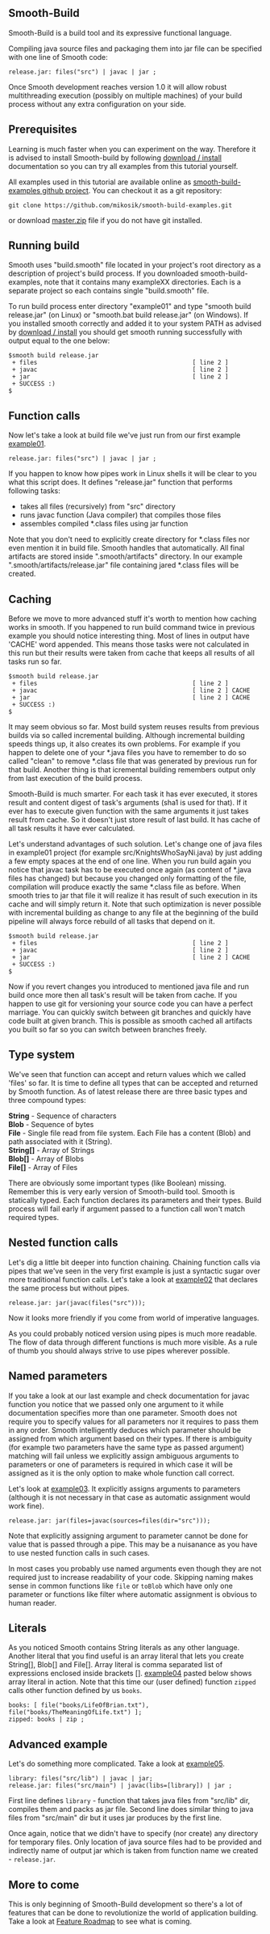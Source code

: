 Smooth-Build
------------

Smooth-Build is a build tool and its expressive functional language.

Compiling java source files and packaging them into jar file can be specified with one line of Smooth code:

```
release.jar: files("src") | javac | jar ;
```

Once Smooth development reaches version 1.0 it will allow robust multithreading execution (possibly on multiple machines) of your build process without any extra configuration on your side.

Prerequisites
-------------

Learning is much faster when you can experiment on the way. Therefore it is advised to install Smooth-build by following [download / install](http://www.smooth-build.org/download.html) documentation so you can try all examples from this tutorial yourself.

All examples used in this tutorial are available online as [smooth-build-examples github project](https://github.com/mikosik/smooth-build-examples). You can checkout it as a git repository:

```
git clone https://github.com/mikosik/smooth-build-examples.git
```

or download [master.zip](https://github.com/mikosik/smooth-build-examples/archive/master.zip) file if you do not have git installed.

Running build
-------------

Smooth uses "build.smooth" file located in your project's root directory as a description of project's build process. If you downloaded smooth-build-examples, note that it contains many exampleXX directories. Each is a separate project so each contains single "build.smooth" file.

To run build process enter directory "example01" and type "smooth build release.jar" (on Linux) or "smooth.bat build release.jar" (on Windows). If you installed smooth correctly and added it to your system PATH as advised by [download / install](http://www.smooth-build.org/download.html) you should get smooth running successfully with output equal to the one below:

```
$smooth build release.jar
 + files                                           [ line 2 ]
 + javac                                           [ line 2 ]
 + jar                                             [ line 2 ]
 + SUCCESS :)
$
```

Function calls
--------------

Now let's take a look at build file we've just run from our first example [example01](https://github.com/mikosik/smooth-build-examples/tree/master/example01).

```
release.jar: files("src") | javac | jar ;
```

If you happen to know how pipes work in Linux shells it will be clear to you what this script does. It defines "release.jar" function that performs following tasks:

 * takes all files (recursively) from "src" directory
 * runs javac function (Java compiler) that compiles those files
 * assembles compiled *.class files using jar function

Note that you don't need to explicitly create directory for *.class files nor even mention it in build file. Smooth handles that automatically. All final artifacts are stored inside ".smooth/artifacts" directory. In our example ".smooth/artifacts/release.jar" file containing jared *.class files will be created.

Caching
-------

Before we move to more advanced stuff it's worth to mention how caching works in smooth. If you happened to run build command twice in previous example you should notice interesting thing. Most of lines in output have 'CACHE' word appended. This means those tasks were not calculated in this run but their results were taken from cache that keeps all results of all tasks run so far.

```
$smooth build release.jar
 + files                                           [ line 2 ]
 + javac                                           [ line 2 ] CACHE
 + jar                                             [ line 2 ] CACHE
 + SUCCESS :)
$
```

It may seem obvious so far. Most build system reuses results from previous builds via so called incremental building. Although incremental building speeds things up, it also creates its own problems. For example if you happen to delete one of your *.java files you have to remember to do so called "clean" to remove *.class file that was generated by previous run for that build. Another thing is that icremental building remembers output only from last execution of the build process.

Smooth-Build is much smarter. For each task it has ever executed, it stores result and content digest of task's arguments (sha1 is used for that). If it ever has to execute given function with the same arguments it just takes result from cache. So it doesn't just store result of last build. It has cache of all task results it have ever calculated.

Let's understand advantages of such solution. Let's change one of java files in example01 project (for example src/KnightsWhoSayNi.java) by just adding a few empty spaces at the end of one line. When you run build again you notice that javac task has to be executed once again (as content of *.java files has changed) but because you changed only formatting of the file, compilation will produce exactly the same *.class file as before. When smooth tries to jar that file it will realize it has result of such execution in its cache and will simply return it. Note that such optimization is never possible with incremental building as change to any file at the beginning of the build pipeline will always force rebuild of all tasks that depend on it.

```
$smooth build release.jar
 + files                                           [ line 2 ]
 + javac                                           [ line 2 ]
 + jar                                             [ line 2 ] CACHE
 + SUCCESS :)
$
```

Now if you revert changes you introduced to mentioned java file and run build once more then all task's result will be taken from cache. If you happen to use git for versioning your source code you can have a perfect marriage. You can quickly switch between git branches and quickly have code built at given branch. This is possible as smooth cached all artifacts you built so far so you can switch between branches freely.

Type system
-----------

We've seen that function can accept and return values which we called 'files' so far. It is time to define all types that can be accepted and returned by Smooth function. As of latest release there are three basic types and three compound types:

**String** - Sequence of characters  
**Blob** - Sequence of bytes  
**File** - Single file read from file system. Each File has a content (Blob) and path associated with it (String).  
**String[]** - Array of Strings  
**Blob[]** - Array of Blobs  
**File[]** - Array of Files  

There are obviously some important types (like Boolean) missing. Remember this is very early version of Smooth-build tool.
Smooth is statically typed. Each function declares its parameters and their types. Build process will fail early if argument passed to a function call won't match required types.

Nested function calls
---------------------

Let's dig a little bit deeper into function chaining. Chaining function calls via pipes that we've seen in the very first example is just a syntactic sugar over more traditional function calls. Let's take a look at [example02](https://github.com/mikosik/smooth-build-examples/tree/master/example02) that declares the same process but without pipes.

```
release.jar: jar(javac(files("src")));
```

Now it looks more friendly if you come from world of imperative languages.

As you could probably noticed version using pipes is much more readable. The flow of data through different functions is much more visible. As a rule of thumb you should always strive to use pipes wherever possible.

Named parameters
----------------

If you take a look at our last example and check documentation for javac function you notice that we passed only one argument to it while documentation specifies more than one parameter. Smooth does not require you to specify values for all parameters nor it requires to pass them in any order. Smooth intelligently deduces which parameter should be assigned from which argument based on their types. If there is ambiguity (for example two parameters have the same type as passed argument) matching will fail unless we explicitly assign ambiguous arguments to parameters or one of parameters is required in which case it will be assigned as it is the only option to make whole function call correct.

Let's look at [example03](https://github.com/mikosik/smooth-build-examples/tree/master/example03). It explicitly assigns arguments to parameters (although it is not necessary in that case as automatic assignment would work fine).

```
release.jar: jar(files=javac(sources=files(dir="src")));
```

Note that explicitly assigning argument to parameter cannot be done for value that is passed through a pipe. This may be a nuisanance as you have to use nested function calls in such cases.

In most cases you probably use named arguments even though they are not required just to increase readability of your code. Skipping naming makes sense in common functions like `file` or `toBlob` which have only one parameter or functions like filter where automatic assignment is obvious to human reader.

Literals
--------
As you noticed Smooth contains String literals as any other language. Another literal that you find useful is an array literal that lets you create String[], Blob[] and File[]. Array literal is comma separated list of expressions enclosed inside brackets []. [example04](https://github.com/mikosik/smooth-build-examples/tree/master/example04) pasted below shows array literal in action. Note that this time our (user defined) function `zipped` calls other function defined by us `books`.

```
books: [ file("books/LifeOfBrian.txt"), file("books/TheMeaningOfLife.txt") ];
zipped: books | zip ;
```

Advanced example
----------------

Let's do something more complicated. Take a look at [example05](https://github.com/mikosik/smooth-build-examples/tree/master/example05).

```
library: files("src/lib") | javac | jar;
release.jar: files("src/main") | javac(libs=[library]) | jar ;
```

First line defines `library` - function that takes java files from "src/lib" dir, compiles them and packs as jar file. Second line does similar thing to java files from "src/main" dir but it uses jar produces by the first line.

Once again, notice that we didn't have to specify (nor create) any directory for temporary files. Only location of java source files had to be provided and indirectly name of output jar which is taken from function name we created - `release.jar`.

More to come
------------

This is only beginning of Smooth-Build development so there's a lot of features that can be done to revolutionize the world of application building. Take a look at [Feature Roadmap](http://www.smooth-build.org/roadmap.html) to see what is coming.

